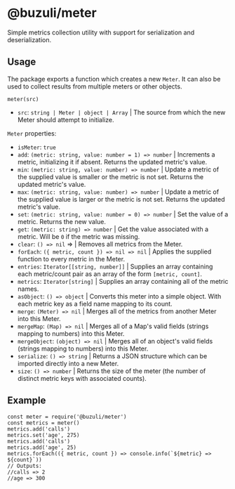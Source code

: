 # @buzuli/meter

Simple metrics collection utility with support for serialization and deserialization.

## Usage

The package exports a function which creates a new `Meter`. It can also be used to collect results from multiple meters or other objects.

`meter(src)`
- `src`: `string | Meter | object | Array` | The source from which the new Meter should attempt to initialize.

`Meter` properties:
- `isMeter`: `true`
- `add`: `(metric: string, value: number = 1) => number` | Increments a metric, initializing it if absent. Returns the updated metric's value.
- `min`: `(metric: string, value: number) => number` | Update a metric of the supplied value is smaller or the metric is not set. Returns the updated metric's value.
- `max`: `(metric: string, value: number) => number` | Update a metric of the supplied value is larger or the metric is not set. Returns the updated metric's value.
- `set`: `(metric: string, value: number = 0) => number` | Set the value of a metric. Returns the new value.
- `get`: `(metric: string) => number` | Get the value associated with a metric. Will be `0` if the metric was missing.
- `clear`: `() => nil` => | Removes all metrics from the Meter.
- `forEach`: `({ metric, count }) => nil => nil` | Applies the supplied function to every metric in the Meter.
- `entries`: `Iterator[[string, number]]` | Supplies an array containing each metric/count pair as an array of the form `[metric, count]`.
- `metrics`: `Iterator[string]` | Supplies an array containing all of the metric names.
- `asObject`: `() => object` | Converts this meter into a simple object. With each metric key as a field name mapping to its count.
- `merge`: `(Meter) => nil` | Merges all of the metrics from another Meter into this Meter.
- `mergeMap`: `(Map) => nil` | Merges all of a Map's valid fields (strings mapping to numbers) into this Meter.
- `mergeObject`: `(object) => nil` | Merges all of an object's valid fields (strings mapping to numbers) into this Meter.
- `serialize`: `() => string` | Returns a JSON structure which can be imported directly into a new Meter.
- `size`: `() => number` | Returns the size of the meter (the number of distinct metric keys with associated counts).

## Example

```
const meter = require('@buzuli/meter')
const metrics = meter()
metrics.add('calls')
metrics.set('age', 275)
metrics.add('calls')
metrics.add('age', 25)
metrics.forEach(({ metric, count }) => console.info(`${metric} => ${count}`))
// Outputs:
//calls => 2
//age => 300
```
